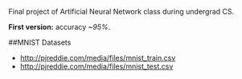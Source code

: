 Final project of Artificial Neural Network class during undergrad CS.

**First version:** accuracy *~95%*.

##MNIST Datasets

* http://pjreddie.com/media/files/mnist_train.csv
* http://pjreddie.com/media/files/mnist_test.csv

